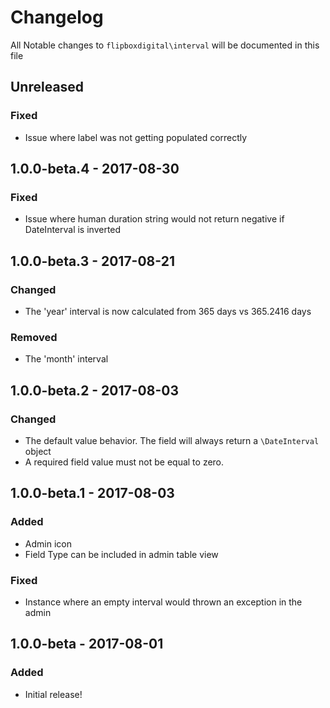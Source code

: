 # Changelog
All Notable changes to `flipboxdigital\interval` will be documented in this file

## Unreleased
### Fixed
- Issue where label was not getting populated correctly

## 1.0.0-beta.4 - 2017-08-30
### Fixed
- Issue where human duration string would not return negative if DateInterval is inverted

## 1.0.0-beta.3 - 2017-08-21
### Changed
- The 'year' interval is now calculated from 365 days vs 365.2416 days

### Removed
- The 'month' interval

## 1.0.0-beta.2 - 2017-08-03
### Changed
- The default value behavior.  The field will always return a `\DateInterval` object
- A required field value must not be equal to zero.

## 1.0.0-beta.1 - 2017-08-03
### Added
- Admin icon
- Field Type can be included in admin table view

### Fixed
- Instance where an empty interval would thrown an exception in the admin

## 1.0.0-beta - 2017-08-01
### Added
- Initial release!